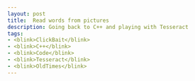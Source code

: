 ```yaml
---
layout: post
title:  Read words from pictures
description: Going back to C++ and playing with Tesseract
tags:
- <blink>ClickBait</blink>
- <blink>C++</blink>
- <blink>Code</blink>
- <blink>Tesseract</blink>
- <blink>OldTimes</blink>
---
```


<!---
{% include jenn.html %}
--->
